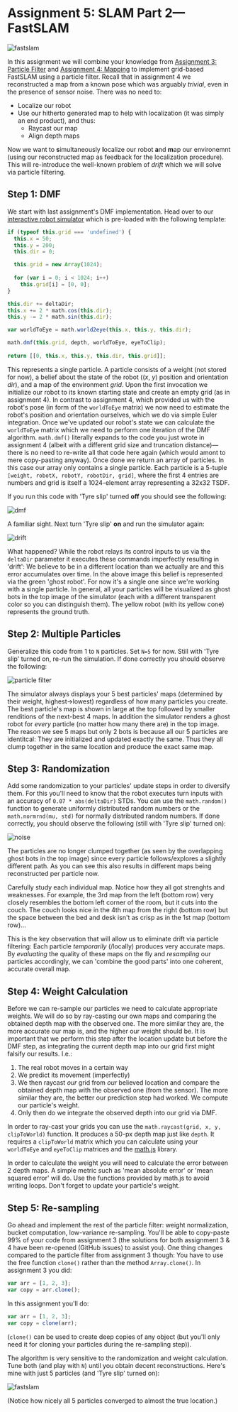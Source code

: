 # Assignment 5: SLAM Part 2&mdash;FastSLAM

![fastslam](n5_noresample.jpg)

In this assignment we will combine your knowledge from [Assignment 3: Particle Filter](https://github.com/denniskb/hy475/tree/master/assign3_particle_filter) and [Assignment 4: Mapping](https://github.com/denniskb/hy475/tree/master/assign4_mapping) to implement grid-based FastSLAM using a particle filter. Recall that in assignment 4 we reconstructed a map from a known pose which was arguably *trivial*, even in the presence of sensor noise. There was no need to:

- Localize our robot
- Use our hitherto generated map to help with localization (it was simply an end product), and thus:
  - Raycast our map
  - Align depth maps

Now we want to **s**imultaneously **l**ocalize our robot **a**nd **m**ap our environemnt (using our reconstructed map as feedback for the localization procedure). This will re-introduce the well-known problem of *drift* which we will solve via particle filtering.

## Step 1: DMF

We start with last assignment's DMF implementation. Head over to our [interactive robot simulator](https://bautembach.de/hy475/assign5/) which is pre-loaded with the following template:

```javascript
if (typeof this.grid === 'undefined') {
  this.x = 50;
  this.y = 200;
  this.dir = 0;

  this.grid = new Array(1024);
  
  for (var i = 0; i < 1024; i++)
    this.grid[i] = [0, 0];
}

this.dir += deltaDir;
this.x += 2 * math.cos(this.dir);
this.y -= 2 * math.sin(this.dir);

var worldToEye = math.world2eye(this.x, this.y, this.dir);

math.dmf(this.grid, depth, worldToEye, eyeToClip);
  
return [[0, this.x, this.y, this.dir, this.grid]];
```

This represents a single particle. A particle consists of a weight (not stored for now), a belief about the state of the robot ((*x*, *y*) position and orientation *dir*), and a map of the environment *grid*. Upon the first invocation we initialize our robot to its known starting state and create an empty grid (as in assignment 4). In contrast to assignment 4, which provided us with the robot's pose (in form of the `worldToEye` matrix) we now need to estimate the robot's position and orientation ourselves, which we do via simple Euler integration. Once we've updated our robot's state we can calculate the `worldToEye` matrix which we need to perform one iteration of the DMF algorithm. `math.dmf()` literally expands to the code you just wrote in assignment 4 (albeit with a different grid size and truncation distance)&mdash;there is no need to re-write all that code here again (which would amont to mere copy-pasting anyway). Once done we return an array of particles. In this case our array only contains a single particle. Each particle is a 5-tuple `[weight, robotX, robotY, robotDir, grid]`, where the first 4 entries are numbers and grid is itself a 1024-element array representing a 32x32 TSDF.

If you run this code with 'Tyre slip' turned **off** you should see the following:

![dmf](dmf.jpg)

A familiar sight. Next turn 'Tyre slip' **on** and run the simulator again:

![drift](drift.jpg)

What happened? While the robot relays its control inputs to us via the `deltaDir` parameter it executes these commands imperfectly resulting in 'drift': We believe to be in a different location than we actually are and this error accumulates over time. In the above image this belief is represented via the green 'ghost robot'. For now it's a single one since we're working with a single particle. In general, all your particles will be visualized as ghost bots in the top image of the simulator (each with a different transparent color so you can distinguish them). The yellow robot (with its yellow cone) represents the ground truth.

## Step 2: Multiple Particles

Generalize this code from 1 to `N` particles. Set `N=5` for now. Still with 'Tyre slip' turned on, re-run the simulation. If done correctly you should observe the following:

![particle filter](n5_nonoise.jpg)

The simulator always displays your 5 best particles' maps (determined by their weight, highest&rarr;lowest)  regardless of how many particles you create. The best particle's map is shown in large at the top followed by smaller renditions of the next-best 4 maps. In addition the simulator renders a ghost robot for *every* particle (no matter how many there are) in the top image. The reason we see 5 maps but only 2 bots is because all our 5 particles are identitcal: They are initialized and updated exactly the same. Thus they all clump together in the same location and produce the exact same map.

## Step 3: Randomization

Add some randomization to your particles' update steps in order to diversify them. For this you'll need to know that the robot executes turn inputs with an accuracy of `0.07 * abs(deltaDir)` STDs. You can use the `math.random()` function to generate uniformly distributed random numbers or the `math.normrnd(mu, std)` for normally distributed random numbers. If done correctly, you should observe the following (still with 'Tyre slip' turned on):

![noise](n5_noresample.jpg)

The particles are no longer clumped together (as seen by the overlapping ghost bots in the top image) since every particle follows/explores a slightly different path. As you can see this also results in different maps being reconstructed per particle now.

Carefully study each individual map. Notice how they all got strenghts and weaknesses. For example, the 3rd map from the left (bottom row) very closely resembles the bottom left corner of the room, but it cuts into the couch. The couch looks nice in the 4th map from the right (bottom row) but the space between the bed and desk isn't as crisp as in the 1st map (bottom row)...

This is the key observation that will allow us to eliminate drift via particle filtering: Each particle *temporarily* (/locally) produces very accurate maps. By *evaluating* the quality of these maps on the fly and *resampling* our particles accordingly, we can 'combine the good parts' into one coherent, accurate overall map.

## Step 4: Weight Calculation

Before we can re-sample our particles we need to calculate appropriate weights. We will do so by ray-casting our own maps and comparing the obtained depth map with the observed one. The more similar they are, the more accurate our map is, and the higher our weight should be. It is important that we perform this step after the location update but before the DMF step, as integrating the current depth map into our grid first might falsify our results. I.e.:

1. The real robot moves in a certain way
2. We predict its movement (imperfectly)
3. We then raycast *our* grid from *our* believed location and compare the obtained depth map with the observed one (from the sensor). The more similar they are, the better our prediction step had worked. We compute our particle's weight.
4. Only then do we integrate the observed depth into our grid via DMF.

In order to ray-cast your grids you can use the `math.raycast(grid, x, y, clipToWorld)` function. It produces a 50-px depth map just like `depth`. It requires a `clipToWorld` matrix which you can calculate using your `worldToEye` and `eyeToClip` matrices and the [math.js](https://mathjs.org/docs/reference/functions.html) library.

In order to calculate the weight you will need to calculate the error between 2 depth maps. A simple metric such as 'mean absolute error' or 'mean squared error' will do. Use the functions provided by math.js to avoid writing loops. Don't forget to update your particle's weight.

## Step 5: Re-sampling

Go ahead and implement the rest of the particle filter: weight normalization, bucket computation, low-variance re-sampling. You'll be able to copy-paste 99% of your code from assignment 3 (the solutions for both assignment 3 & 4 have been re-opened (GitHub issues) to assist you). One thing changes compared to the particle filter from assignment 3 though: You have to use the free function `clone()` rather than the method `Array.clone()`. In assignment 3 you did:

```javascript
var arr = [1, 2, 3];
var copy = arr.clone();
```

In this assignment you'll do:

```javascript
var arr = [1, 2, 3];
var copy = clone(arr);
```

(`clone()` can be used to create deep copies of any object (but you'll only need it for cloning your particles during the re-sampling step)).

The algorithm is very sensitive to the randomization and weight calculation. Tune both (and play with `N`) until you obtain decent reconstructions. Here's mine with just 5 particles (and 'Tyre slip' turned on):

![fastslam](final.jpg)

(Notice how nicely all 5 particles converged to almost the true location.)